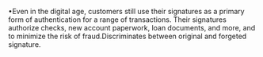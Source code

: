 •Even in the digital age, customers still use their signatures as a primary form of authentication for a range of transactions. Their signatures authorize checks, new account paperwork, loan documents, and more, and to minimize the risk of fraud.Discriminates between original and forgeted signature.
